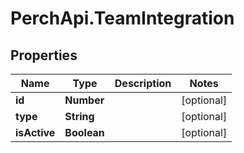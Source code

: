 # PerchApi.TeamIntegration

## Properties
Name | Type | Description | Notes
------------ | ------------- | ------------- | -------------
**id** | **Number** |  | [optional] 
**type** | **String** |  | [optional] 
**isActive** | **Boolean** |  | [optional] 


